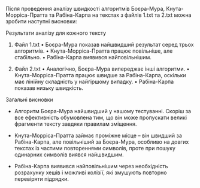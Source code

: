 Після проведення аналізу швидкості алгоритмів Боєра-Мура, Кнута-Морріса-Пратта та Рабіна-Карпа на текстах з файлів 1.txt та 2.txt можна зробити наступні висновки:

Результати аналізу для кожного тексту

1. Файл 1.txt
   • Боєра-Мура показав найшвидший результат серед трьох алгоритмів.
   • Кнута-Морріса-Пратта працює повільніше, але стабільно.
   • Рабіна-Карпа виявився найповільнішим.

2. Файл 2.txt
   • Аналогічно, Боєра-Мура випереджає інші алгоритми.
   • Кнута-Морріса-Пратта працює швидше за Рабіна-Карпа, оскільки має лінійну складність у найгіршому випадку.
   • Рабіна-Карпа показав низьку швидкість.

Загальні висновки

- Алгоритм Боєра-Мура найшвидший у нашому тестуванні. Скоріш за все ефективність обумовлена тим, що він може пропускати великі фрагменти тексту завдяки правилам зміщення.

- Кнута-Морріса-Пратта займає проміжне місце – він швидший за Рабіна-Карпа, але повільніший за Боєра-Мура, особливо на довгих текстах із частими повтореннями символів, проте при пошуку одинарних символів виявся найшвидшим.

- Рабіна-Карпа виявився найповільнішим через необхідність розрахунку хешів і можливі колізії, які змушують повторно перевіряти підрядки.
